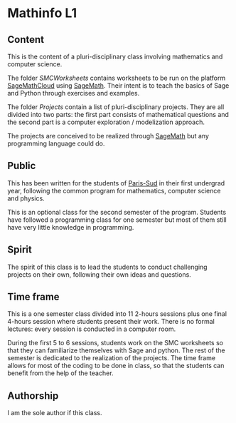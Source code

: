 # Mathinfo L1

## Content

This is the content of a pluri-disciplinary class involving mathematics and
computer science.

The folder *SMCWorksheets* contains worksheets to be run on the platform [SageMathCloud](https://cloud.sagemath.com/)
using [SageMath](http://www.sagemath.org/). Their intent is to teach the basics
of Sage and Python through exercises and examples.

The folder *Projects* contain a list of pluri-disciplinary projects. They are all 
divided into two parts: the first part consists of mathematical
questions and the second part is a computer exploration / modelization approach. 

The projects are conceived to be realized through [SageMath](http://www.sagemath.org/)
but any programming language could do.


## Public

This has been written for the students of [Paris-Sud](http://www.u-psud.fr/fr/formations/diplomes/licences/sciences-technologies-sante/mpi.html)
in their first undergrad year, following the common program for mathematics,
computer science and physics.

This is an optional class for the second semester of the program. Students have 
followed a programming class for one semester but most of them still have very 
little knowledge in programming.

## Spirit

The spirit of this class is to lead the students to conduct challenging projects
on their own, following their own ideas and questions. 

## Time frame

This is a one semester class divided into 11 2-hours sessions plus one final 4-hours 
session where students present their work. There is no formal
lectures: every session is conducted in a computer room. 

During the first 5 to 6 sessions, students work on the SMC worksheets so that 
they can familiarize themselves with Sage and python. The rest of the semester
is dedicated to the realization of the projects. The time frame allows for most 
of the coding to be done in class, so that the students can benefit from the help 
of the teacher.

## Authorship

I am the sole author if this class.
